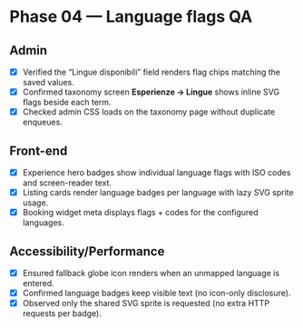 # Phase 04 — Language flags QA

## Admin
- [x] Verified the “Lingue disponibili” field renders flag chips matching the saved values.
- [x] Confirmed taxonomy screen **Esperienze → Lingue** shows inline SVG flags beside each term.
- [x] Checked admin CSS loads on the taxonomy page without duplicate enqueues.

## Front-end
- [x] Experience hero badges show individual language flags with ISO codes and screen-reader text.
- [x] Listing cards render language badges per language with lazy SVG sprite usage.
- [x] Booking widget meta displays flags + codes for the configured languages.

## Accessibility/Performance
- [x] Ensured fallback globe icon renders when an unmapped language is entered.
- [x] Confirmed language badges keep visible text (no icon-only disclosure).
- [x] Observed only the shared SVG sprite is requested (no extra HTTP requests per badge).
